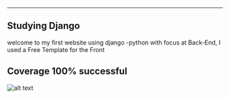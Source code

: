 <hr>

## Studying Django

welcome to my first website using django -python with focus at Back-End, I used a Free Template for the Front

## Coverage 100% successful
![alt text](https://prnt.sc/1060xny)
